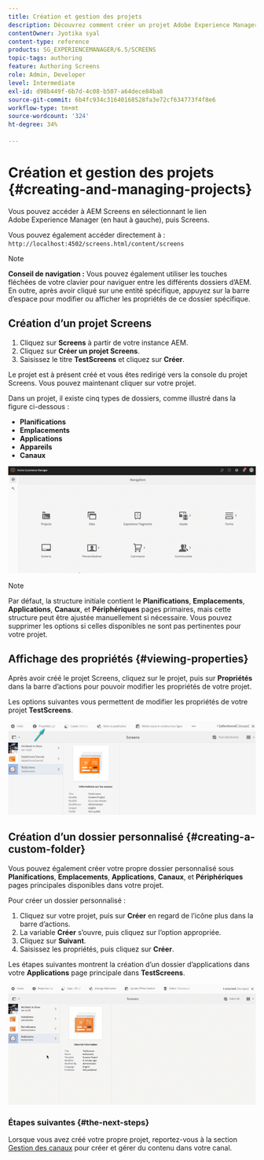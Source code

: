 ```yaml
---
title: Création et gestion des projets
description: Découvrez comment créer un projet Adobe Experience Manager Screens.
contentOwner: Jyotika syal
content-type: reference
products: SG_EXPERIENCEMANAGER/6.5/SCREENS
topic-tags: authoring
feature: Authoring Screens
role: Admin, Developer
level: Intermediate
exl-id: d98b449f-6b7d-4c08-b507-a64dece84ba8
source-git-commit: 6b4fc934c31640168528fa3e72cf634773f4f8e6
workflow-type: tm+mt
source-wordcount: '324'
ht-degree: 34%

---
```


# Création et gestion des projets {#creating-and-managing-projects}

Vous pouvez accéder à AEM Screens en sélectionnant le lien Adobe Experience Manager (en haut à gauche), puis Screens.

Vous pouvez également accéder directement à : `http://localhost:4502/screens.html/content/screens`

>[!NOTE]
>**Conseil de navigation :**
>Vous pouvez également utiliser les touches fléchées de votre clavier pour naviguer entre les différents dossiers d’AEM. En outre, après avoir cliqué sur une entité spécifique, appuyez sur la barre d’espace pour modifier ou afficher les propriétés de ce dossier spécifique.

## Création d’un projet Screens

1. Cliquez sur **Screens** à partir de votre instance AEM.
1. Cliquez sur **Créer un projet Screens**.
1. Saisissez le titre **TestScreens** et cliquez sur **Créer**.

Le projet est à présent créé et vous êtes redirigé vers la console du projet Screens. Vous pouvez maintenant cliquer sur votre projet.

Dans un projet, il existe cinq types de dossiers, comme illustré dans la figure ci-dessous :

* **Planifications**
* **Emplacements**
* **Applications**
* **Appareils**
* **Canaux**

![player1](assets/create-project.gif)

>[!NOTE]
>
>Par défaut, la structure initiale contient le **Planifications**, **Emplacements**, **Applications**, **Canaux**, et **Périphériques** pages primaires, mais cette structure peut être ajustée manuellement si nécessaire. Vous pouvez supprimer les options si celles disponibles ne sont pas pertinentes pour votre projet.


## Affichage des propriétés {#viewing-properties}

Après avoir créé le projet Screens, cliquez sur le projet, puis sur **Propriétés** dans la barre d’actions pour pouvoir modifier les propriétés de votre projet.

Les options suivantes vous permettent de modifier les propriétés de votre projet **TestScreens**.

![image](assets/create-project2.png)

## Création d’un dossier personnalisé {#creating-a-custom-folder}

Vous pouvez également créer votre propre dossier personnalisé sous **Planifications**, **Emplacements**, **Applications**, **Canaux**, et **Périphériques** pages principales disponibles dans votre projet.

Pour créer un dossier personnalisé :

1. Cliquez sur votre projet, puis sur **Créer** en regard de l’icône plus dans la barre d’actions.
1. La variable **Créer** s’ouvre, puis cliquez sur l’option appropriée.
1. Cliquez sur **Suivant**.
1. Saisissez les propriétés, puis cliquez sur **Créer**.

Les étapes suivantes montrent la création d’un dossier d’applications dans votre **Applications** page principale dans **TestScreens**.

![player2-1](assets/create-project3.gif)

### Étapes suivantes {#the-next-steps}

Lorsque vous avez créé votre propre projet, reportez-vous à la section [Gestion des canaux](managing-channels.md) pour créer et gérer du contenu dans votre canal.

